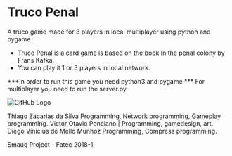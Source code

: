 # Truco Penal
A truco game made for 3 players in local multiplayer using python and pygame
* Truco Penal is a card game is based on the book In the penal colony  by Frans Kafka. 
* You can play it 1 or 3 players in local network.

***In order to run this game you need python3 and pygame
*** For multiplayer you need to run the server.py

![GitHub Logo](https://img.itch.zone/aW1hZ2UvMzc4ODk5LzE4OTc3MTMucG5n/original/h7%2ByP4.png)


Thiago Zacarias da Silva Programming, Network programming, Gameplay programming.
Victor Otavio Ponciano | Programming, gamedesign, art.
Diego Vinicius de Mello Munhoz Programming, Compress programming. 

Smaug Project - Fatec 2018-1
